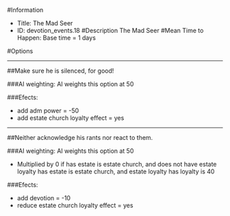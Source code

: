 #Information
 - Title: The Mad Seer
 - ID: devotion_events.18
#Description
The Mad Seer
#Mean Time to Happen:
Base time = 1 days

#Options

___
##Make sure he is silenced, for good!

###AI weighting:
AI weights this option at 50


###Efects:<ul><li>add adm power = -50</li><li>add estate church loyalty effect = yes</li></ul>

___
##Neither acknowledge his rants nor react to them.

###AI weighting:
AI weights this option at 50
 - Multiplied by 0 if has estate is estate church, and does not have estate loyalty has estate is estate church, and estate loyalty has loyalty is 40


###Efects:<ul><li>add devotion = -10</li><li>reduce estate church loyalty effect = yes</li></ul>
